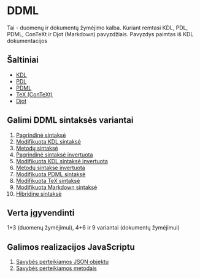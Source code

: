 # DDML

Tai - duomenų ir dokumentų žymėjimo kalba. Kuriant remtasi KDL, PDL, PDML, ConTeXt ir Djot (Markdown) pavyzdžiais. Pavyzdys paimtas iš KDL dokumentacijos

## Šaltiniai

* [KDL](doc/kdl.md)
* [PDL](doc/pml.md)
* [PDML](doc/pdml.md)
* [TeX (ConTeXt)](doc/tex.md)
* [Djot](doc/djot.md)

## Galimi DDML sintaksės variantai

1. [Pagrindinė sintaksė](doc/var01.md)
2. [Modifikuota KDL sintaksė](doc/var02.md)
3. [Metodų sintaksė](doc/var03.md)
4. [Pagrindinė sintaksė invertuota](doc/var04.md)
5. [Modifikuota KDL sintaksė invertuota](doc/var05.md)
6. [Metodų sintakse invertuota](doc/var06.md)
7. [Modifikuota PDML sintaksė](doc/var07.md)
8. [Modifikuota TeX sintaksė](doc/var08.md)
9. [Modifikuota Markdown sintaksė](doc/var09.md)
10. [Hibridine sintaksė](doc/var10.md)

## Verta įgyvendinti

1+3 (duomenų žymėjimui), 4+6 ir 9 variantai (dokumentų  žymėjimui)

## Galimos realizacijos JavaScriptu

1. [Savybės perteikiamos JSON objektu](doc/js01.md)
2. [Savybės perteikiamos metodais](doc/js02.md)
